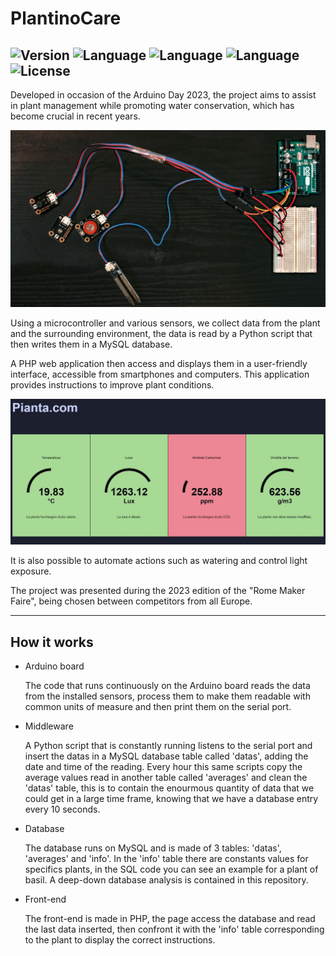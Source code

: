 # PlantinoCare

![Version](https://img.shields.io/badge/Version-0.2.0-brightgreen)
![Language](https://img.shields.io/badge/Language-python-blue)
![Language](https://img.shields.io/badge/Language-php-purple)
![Language](https://img.shields.io/badge/Language-c++-orange)
![License](https://img.shields.io/badge/License-MIT-red)
---
Developed in occasion of the Arduino Day 2023, the project aims to assist in plant management while promoting water conservation, which has become crucial in recent years. 


<img src="Images/fotoAlto.jpg">


Using a microcontroller and various sensors, we collect data from the plant and the surrounding environment, the data is read by a Python script that then writes them in a MySQL database.

A PHP web application then access and displays them in a user-friendly interface, accessible from smartphones and computers. This application provides instructions to improve plant conditions.


<img src="Images/fotoApp.jpg">


It is also possible to automate actions such as watering and control light exposure.

The project was presented during the 2023 edition of the "Rome Maker Faire", being chosen between competitors from all Europe.

---
## How it works

- Arduino board

  The code that runs continuously on the Arduino board reads the data from the installed sensors, process them to make them readable with common units of measure and then print them on the serial port.

- Middleware

  A Python script that is constantly running listens to the serial port and insert the datas in a MySQL database table called 'datas', adding the date and time of the reading. Every hour this same scripts copy the average values read in another table called 'averages' and clean the 'datas' table, this is to contain the enourmous quantity of data that we could get in a large time frame, knowing that we have a database entry every 10 seconds.

- Database
  
  The database runs on MySQL and is made of 3 tables: 'datas', 'averages' and 'info'. In the 'info' table there are constants values for specifics plants, in the SQL code you can see an example for a plant of basil. A deep-down database analysis is contained in this repository.

- Front-end
  
  The front-end is made in PHP, the page access the database and read the last data inserted, then confront it with the 'info' table corresponding to the plant to display the correct instructions.
